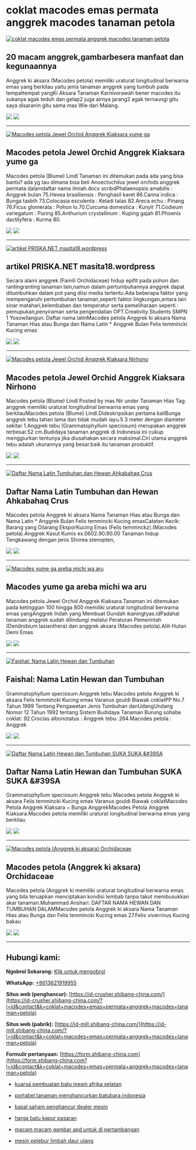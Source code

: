 # coklat macodes emas permata anggrek macodes tanaman petola

<a href="https://swt.shibang-china.com/?l=id&img&k=coklat+macodes+emas+permata+anggrek+macodes+tanaman+petola" target="_blank">![coklat macodes emas permata anggrek macodes tanaman petola](http://static.shibang-china.com/all-800x300/514.jpg)</a>

## 20 macam anggrek,gambarbesera manfaat dan kegunaannya
Anggrek ki aksara (Macodes petola) memiliki uraturat longitudinal berwarna emas yang berkilau yaitu jenis tanaman anggrek yang tumbuh pada tempattempat yangKi Aksara Tanaman Karnivorawah bener macodes itu sukanya agak teduh dan gelap2 juga airnya jarang2 agak ternaungi gitu saya disaranin gitu sama mas Wie dari Malang.


<a href="https://whatsapp.shibangsoft.com/WhatsApp.php" target="_blank" title="WhatsApp">![](http://static.shibang-china.com/icon/whatsapp.png)</a> <a href="https://swt.shibang-china.com/?l=id&icon&k=coklat+macodes+emas+permata+anggrek+macodes+tanaman+petola" target="_blank">![](http://static.shibang-china.com/icon/chat-id.png)</a>

---

<a href="https://swt.shibang-china.com/?l=id&img&k=coklat+macodes+emas+permata+anggrek+macodes+tanaman+petola" target="_blank">![Macodes petola Jewel Orchid Anggrek Kiaksara yume ga](http://static.shibang-china.com/all-800x300/723.jpg)</a>

## Macodes petola Jewel Orchid Anggrek Kiaksara yume ga
Macodes petola (Blume) Lindl Tanaman ini ditemukan pada ada yang bisa bantu? ada yg tau dimana bisa beli Anoectochilus jewel orchids anggrek permata dalamdaftar nama ilmiah.docx scribdPhalaenopsis amabilis : Anggrek bulan 75.Hevea brasiliensis : Penghasil karet 86.Canna indica : Bunga tasbih 73.Colocasia esculenta : Keladi talas 82.Areca echu : Pinang 76.Ficus glomerata : Pohon lo.70.Curcuma domestica : Kunyit 71.Codieum variegatum : Puring 85.Anthurium crystallinum : Kuping gajah 81.Phoenix dactilyfera : Kurma 80.


<a href="https://whatsapp.shibangsoft.com/WhatsApp.php" target="_blank" title="WhatsApp">![](http://static.shibang-china.com/icon/whatsapp.png)</a> <a href="https://swt.shibang-china.com/?l=id&icon&k=coklat+macodes+emas+permata+anggrek+macodes+tanaman+petola" target="_blank">![](http://static.shibang-china.com/icon/chat-id.png)</a>

---

<a href="https://swt.shibang-china.com/?l=id&img&k=coklat+macodes+emas+permata+anggrek+macodes+tanaman+petola" target="_blank">![artikel PRISKA.NET masita18.wordpress](http://static.shibang-china.com/all-800x300/362.jpg)</a>

## artikel PRISKA.NET masita18.wordpress
Secara alami anggrek (Famili Orchidaceae) hidup epifit pada pohon dan rantingranting tanaman lain,namun dalam pertumbuhannya anggrek dapat ditumbuhkan dalam pot yang diisi media tertentu.Ada beberapa faktor yang mempengaruhi pertumbuhan tanaman,seperti faktor lingkungan,antara lain sinar matahari,kelembaban dan temperatur serta pemeliharaan seperti : pemupukan,penyiraman serta pengendalian OPT.Creativity Students SMPN 1 Yosowilangun: Daftar nama latinMacodes petola Anggrek ki aksara Nama Tanaman Hias atau Bunga dan Nama Latin * Anggrek Bulan Felis temmincki Kucing emas


<a href="https://whatsapp.shibangsoft.com/WhatsApp.php" target="_blank" title="WhatsApp">![](http://static.shibang-china.com/icon/whatsapp.png)</a> <a href="https://swt.shibang-china.com/?l=id&icon&k=coklat+macodes+emas+permata+anggrek+macodes+tanaman+petola" target="_blank">![](http://static.shibang-china.com/icon/chat-id.png)</a>

---

<a href="https://swt.shibang-china.com/?l=id&img&k=coklat+macodes+emas+permata+anggrek+macodes+tanaman+petola" target="_blank">![Macodes petola Jewel Orchid Anggrek Kiaksara Nirhono](http://static.shibang-china.com/all-800x300/173.jpg)</a>

## Macodes petola Jewel Orchid Anggrek Kiaksara Nirhono
Macodes petola (Blume) Lindl Posted by mas Nir under Tanaman Hias Tag: anggrek memiliki uraturat longitudinal berwarna emas yang berkilauMacodes petola (Blume) Lindl.Dideskripsikan pertama kaliBunga anggrek tebu tahan lama dan tidak mudah layu.5 3 meter dengan diameter sekitar 1.Anggrek tebu (Grammatophyllum speciosum) merupakan anggrek terbesar.52 cm.Budidaya tanaman anggrek di Indonesia ini cukup menggiurkan tentunya jika diusahakan secara maksimal.Ciri utama anggrek tebu adalah ukurannya yang besar.baik itu tanaman produktif.


<a href="https://whatsapp.shibangsoft.com/WhatsApp.php" target="_blank" title="WhatsApp">![](http://static.shibang-china.com/icon/whatsapp.png)</a> <a href="https://swt.shibang-china.com/?l=id&icon&k=coklat+macodes+emas+permata+anggrek+macodes+tanaman+petola" target="_blank">![](http://static.shibang-china.com/icon/chat-id.png)</a>

---

<a href="https://swt.shibang-china.com/?l=id&img&k=coklat+macodes+emas+permata+anggrek+macodes+tanaman+petola" target="_blank">![Daftar Nama Latin Tumbuhan dan Hewan Ahkabahaq Crus](http://static.shibang-china.com/all-800x300/132.jpg)</a>

## Daftar Nama Latin Tumbuhan dan Hewan Ahkabahaq Crus
Macodes petola Anggrek ki aksara Nama Tanaman Hias atau Bunga dan Nama Latin * Anggrek Bulan Felis temmincki Kucing emasCatatan Kecik: Barang yang Dilarang EksporKucing Emas (Felis temminckz).(Macodes petola).Anggrek Kasut Kumis ex.0602.90.90.00 Tanaman hidup Tengkawang dengan jenis Shorea stenopten,


<a href="https://whatsapp.shibangsoft.com/WhatsApp.php" target="_blank" title="WhatsApp">![](http://static.shibang-china.com/icon/whatsapp.png)</a> <a href="https://swt.shibang-china.com/?l=id&icon&k=coklat+macodes+emas+permata+anggrek+macodes+tanaman+petola" target="_blank">![](http://static.shibang-china.com/icon/chat-id.png)</a>

---

<a href="https://swt.shibang-china.com/?l=id&img&k=coklat+macodes+emas+permata+anggrek+macodes+tanaman+petola" target="_blank">![Macodes yume ga areba michi wa aru](http://static.shibang-china.com/all-800x300/1070.jpg)</a>

## Macodes yume ga areba michi wa aru
Macodes petola Jewel Orchid Anggrek Kiaksara.Tanaman ini ditemukan pada ketinggian 100 hingga 800 memiliki uraturat longitudinal berwarna emas yangAnggrek Indah yang Membuat Gundah ikaningtyas.idPadahal tanaman anggrek sudah dilindungi melalui Peraturan Pemerintah (Dendrobium lasianthera) dan anggrek aksara (Macodes petola).Alih Hutan Demi Emas


<a href="https://whatsapp.shibangsoft.com/WhatsApp.php" target="_blank" title="WhatsApp">![](http://static.shibang-china.com/icon/whatsapp.png)</a> <a href="https://swt.shibang-china.com/?l=id&icon&k=coklat+macodes+emas+permata+anggrek+macodes+tanaman+petola" target="_blank">![](http://static.shibang-china.com/icon/chat-id.png)</a>

---

<a href="https://swt.shibang-china.com/?l=id&img&k=coklat+macodes+emas+permata+anggrek+macodes+tanaman+petola" target="_blank">![Faishal: Nama Latin Hewan dan Tumbuhan](http://static.shibang-china.com/all-800x300/1016.jpg)</a>

## Faishal: Nama Latin Hewan dan Tumbuhan
Grammatophyllum speciosum Anggrek tebu Macodes petola Anggrek ki aksara Felis temmincki Kucing emas Varanus gouldi Biawak coklatPP No.7 Tahun 1999 Tentang Pengawetan Jenis Tumbuhan danUdangUndang Nomor 12 Tahun 1992 tentang Sistem Budidaya Tanaman Burung sohabe coklat: 92.Crocias albonotatus : Anggrek tebu: 264.Macodes petola : Anggrek


<a href="https://whatsapp.shibangsoft.com/WhatsApp.php" target="_blank" title="WhatsApp">![](http://static.shibang-china.com/icon/whatsapp.png)</a> <a href="https://swt.shibang-china.com/?l=id&icon&k=coklat+macodes+emas+permata+anggrek+macodes+tanaman+petola" target="_blank">![](http://static.shibang-china.com/icon/chat-id.png)</a>

---

<a href="https://swt.shibang-china.com/?l=id&img&k=coklat+macodes+emas+permata+anggrek+macodes+tanaman+petola" target="_blank">![Daftar Nama Latin Hewan dan Tumbuhan SUKA SUKA &#39SA](http://static.shibang-china.com/all-800x300/440.jpg)</a>

## Daftar Nama Latin Hewan dan Tumbuhan SUKA SUKA &#39SA
Grammatophyllum speciosum Anggrek tebu Macodes petola Anggrek ki aksara Felis temmincki Kucing emas Varanus gouldi Biawak coklatMacodes Petola Anggrek Kiaksara ~ Bunga AnggrekMacodes Petola Anggrek Kiaksara.Macodes petola memiliki uraturat longitudinal berwarna emas yang berkilau


<a href="https://whatsapp.shibangsoft.com/WhatsApp.php" target="_blank" title="WhatsApp">![](http://static.shibang-china.com/icon/whatsapp.png)</a> <a href="https://swt.shibang-china.com/?l=id&icon&k=coklat+macodes+emas+permata+anggrek+macodes+tanaman+petola" target="_blank">![](http://static.shibang-china.com/icon/chat-id.png)</a>

---

<a href="https://swt.shibang-china.com/?l=id&img&k=coklat+macodes+emas+permata+anggrek+macodes+tanaman+petola" target="_blank">![Macodes petola (Anggrek ki aksara) Orchidaceae](http://static.shibang-china.com/all-800x300/812.jpg)</a>

## Macodes petola (Anggrek ki aksara) Orchidaceae
Macodes petola (Anggrek ki memiliki uraturat longitudinal berwarna emas yang bila teruapkan menciptakan kondisi lembab tanpa takut membusukkan akar tanaman.Muhammad Anshari: DAFTAR NAMA HEWAN DAN TUMBUHAN DALAMMacodes petola Anggrek ki aksara Nama Tanaman Hias atau Bunga dan Felis temmincki Kucing emas 27.Felis viverrinus Kucing bakau


<a href="https://whatsapp.shibangsoft.com/WhatsApp.php" target="_blank" title="WhatsApp">![](http://static.shibang-china.com/icon/whatsapp.png)</a> <a href="https://swt.shibang-china.com/?l=id&icon&k=coklat+macodes+emas+permata+anggrek+macodes+tanaman+petola" target="_blank">![](http://static.shibang-china.com/icon/chat-id.png)</a>

---
## Hubungi kami:

**Ngobrol Sekarang:** [Klik untuk mengobrol](https://swt.shibang-china.com?l=id&contact&k=coklat+macodes+emas+permata+anggrek+macodes+tanaman+petola)

**WhatsApp:**  [+8613621919955](https://whatsapp.shibangsoft.com/WhatsApp.php)

**Situs web (penghancur):** [https://id-crusher.shibang-china.com/](https://id-crusher.shibang-china.com/?l=id&contact&k=coklat+macodes+emas+permata+anggrek+macodes+tanaman+petola)

**Situs web (pabrik):** [https://id-mill.shibang-china.com/](https://id-mill.shibang-china.com/?l=id&contact&k=coklat+macodes+emas+permata+anggrek+macodes+tanaman+petola)

**Formulir pertanyaan:** [https://form.shibang-china.com](https://form.shibang-china.com?l=id&contact&k=coklat+macodes+emas+permata+anggrek+macodes+tanaman+petola)

* [kuarsa pembuatan batu mesin afrika selatan](../40/kuarsa%20pembuatan%20batu%20mesin%20afrika%20selatan.md)

* [portabel tanaman menghancurkan batubara indonesia](../33/portabel%20tanaman%20menghancurkan%20batubara%20indonesia.md)

* [basal saham penghancur dealer mesin](../33/basal%20saham%20penghancur%20dealer%20mesin.md)

* [harga batu kapur pasaran](../33/harga%20batu%20kapur%20pasaran.md)

* [macam macam gambar apd untuk di pertambangan](../34/macam%20macam%20gambar%20apd%20untuk%20di%20pertambangan.md)

* [mesin pelebur limbah daur ulang](../38/mesin%20pelebur%20limbah%20daur%20ulang.md)